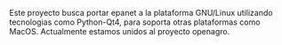 Este proyecto busca portar epanet a la plataforma GNU/Linux utilizando tecnologias como Python-Qt4, para soporta otras plataformas como MacOS. Actualmente estamos unidos al proyecto openagro.